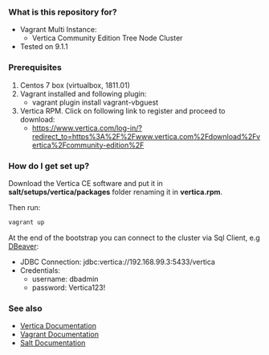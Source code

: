 ### What is this repository for? ###

* Vagrant Multi Instance:
  * Vertica Community Edition Tree Node Cluster
* Tested on 9.1.1

### Prerequisites  ###

1. Centos 7 box (virtualbox, 1811.01)
2. Vagrant installed and following plugin:
    * vagrant plugin install vagrant-vbguest
3. Vertica RPM. Click on following link to register and proceed to download:
    * https://www.vertica.com/log-in/?redirect_to=https%3A%2F%2Fwww.vertica.com%2Fdownload%2Fvertica%2Fcommunity-edition%2F

### How do I get set up? ###

Download the Vertica CE software and put it in **salt/setups/vertica/packages** folder renaming it in **vertica.rpm**.

Then run:
```bash
vagrant up
```

At the end of the bootstrap you can connect to the cluster via Sql Client, e.g [DBeaver](https://dbeaver.io/download/):

* JDBC Connection: jdbc:vertica://192.168.99.3:5433/vertica
* Credentials:
  * username: dbadmin
  * password: Vertica123!

### See also ###

* [Vertica Documentation](https://www.vertica.com/docs/9.1.x/HTML/index.htm)
* [Vagrant Documentation](https://www.vagrantup.com/docs/)
* [Salt Documentation](https://docs.saltstack.com/en/latest/)
